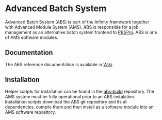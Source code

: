 # Advanced Batch System #
Advanced Batch System (ABS) is part of the Infinity framework together with Advanced Module System (AMS). ABS is responsible for a job management as an alternative batch system frontend to [PBSPro](http://www.pbspro.org/). ABS is one of AMS software modules.

## Documentation ##
The ABS reference documentation is available in [Wiki](https://github.com/kulhanek/abs/wiki).

## Installation ##
Helper scripts for installation can be found in the [abs-build](https://github.com/kulhanek/abs-build) repository. The AMS system must be fully operational prior to an ABS instalation.
Installation scripts download the ABS git repository and its all dependencies, compile them and then install as a software module into an AMS software repository.




